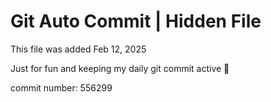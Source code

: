 # Git Auto Commit | Hidden File

This file was added Feb 12, 2025

Just for fun and keeping my daily git commit active 🤪

commit number: 556299
